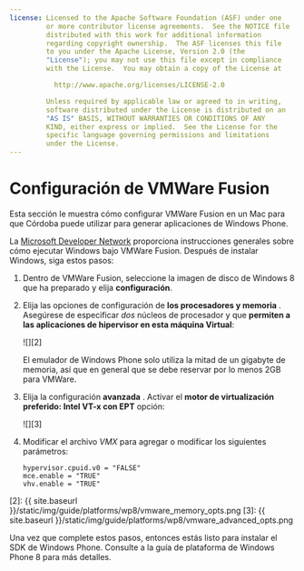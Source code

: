 ```yaml
---
license: Licensed to the Apache Software Foundation (ASF) under one
         or more contributor license agreements.  See the NOTICE file
         distributed with this work for additional information
         regarding copyright ownership.  The ASF licenses this file
         to you under the Apache License, Version 2.0 (the
         "License"); you may not use this file except in compliance
         with the License.  You may obtain a copy of the License at

           http://www.apache.org/licenses/LICENSE-2.0

         Unless required by applicable law or agreed to in writing,
         software distributed under the License is distributed on an
         "AS IS" BASIS, WITHOUT WARRANTIES OR CONDITIONS OF ANY
         KIND, either express or implied.  See the License for the
         specific language governing permissions and limitations
         under the License.
---
```


# Configuración de VMWare Fusion

Esta sección le muestra cómo configurar VMWare Fusion en un Mac para que Córdoba puede utilizar para generar aplicaciones de Windows Phone.

La [Microsoft Developer Network][1] proporciona instrucciones generales sobre cómo ejecutar Windows bajo VMWare Fusion. Después de instalar Windows, siga estos pasos:

 [1]: http://msdn.microsoft.com/en-US/library/windows/apps/jj945426

1.  Dentro de VMWare Fusion, seleccione la imagen de disco de Windows 8 que ha preparado y elija **configuración**.

2.  Elija las opciones de configuración de **los procesadores y memoria** . Asegúrese de especificar *dos* núcleos de procesador y que **permiten a las aplicaciones de hipervisor en esta máquina Virtual**:

    ![][2]

    El emulador de Windows Phone solo utiliza la mitad de un gigabyte de memoria, así que en general que se debe reservar por lo menos 2GB para VMWare.

3.  Elija la configuración **avanzada** . Activar el **motor de virtualización preferido: Intel VT-x con EPT** opción:

    ![][3]

4.  Modificar el archivo *VMX* para agregar o modificar los siguientes parámetros:

        hypervisor.cpuid.v0 = "FALSE"
        mce.enable = "TRUE"
        vhv.enable = "TRUE"


 [2]: {{ site.baseurl }}/static/img/guide/platforms/wp8/vmware_memory_opts.png
 [3]: {{ site.baseurl }}/static/img/guide/platforms/wp8/vmware_advanced_opts.png

Una vez que complete estos pasos, entonces estás listo para instalar el SDK de Windows Phone. Consulte a la guía de plataforma de Windows Phone 8 para más detalles.
